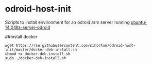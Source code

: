 odroid-host-init
================

Scripts to install environment for an odroid arm server running  [ubuntu-14.04lts-server-odroid](http://odroid.in/ubuntu_14.04lts/ubuntu-14.04lts-server-odroid-u-20140604.img.xz)

##Install docker
```shell
wget https://raw.githubusercontent.com/sihorton/odroid-host-init/master/docker-deb-install.sh
chmod +x docker-deb-install.sh
sudo ./docker-deb-install.sh
```
